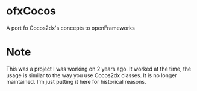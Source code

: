 # ofxCocos

A port fo Cocos2dx's concepts to openFrameworks

# Note

This was a project I was working on 2 years ago. It worked at the time, the usage is similar to the way you use Cocos2dx
classes. It is no longer maintained. I'm just putting it here for historical reasons.
